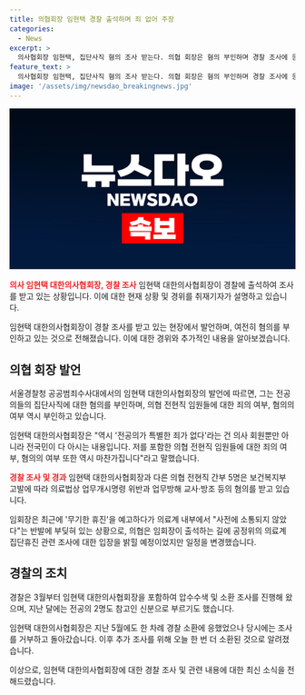 ```yaml
---
title: 의협회장 임현택 경찰 출석하며 죄 없어 주장
categories:
  - News
excerpt: >
  의사협회장 임현택, 집단사직 혐의 조사 받는다. 의협 회장은 혐의 부인하며 경찰 조사에 응하고 있으며, 5명과 함께 조사를 받고 있다. 전공의 2명도 참고인으로 소환된 바 있으며, 최근에는 무기한 휴진을 예고했다가 의료계 내부 반발에 부딪혀 있는 상황이다. 경찰은 추가 조사를 위해 임 회장 등을 오늘 다시 소환한 것으로 알려졌다. (출처: 연합뉴스) #임현택 #의사집단사직 #경찰조사
feature_text: >
  의사협회장 임현택, 집단사직 혐의 조사 받는다. 의협 회장은 혐의 부인하며 경찰 조사에 응하고 있으며, 5명과 함께 조사를 받고 있다. 전공의 2명도 참고인으로 소환된 바 있으며, 최근에는 무기한 휴진을 예고했다가 의료계 내부 반발에 부딪혀 있는 상황이다. 경찰은 추가 조사를 위해 임 회장 등을 오늘 다시 소환한 것으로 알려졌다. (출처: 연합뉴스) #임현택 #의사집단사직 #경찰조사
image: '/assets/img/newsdao_breakingnews.jpg'
---
```


<p><img src="/assets/img/newsdao_breakingnews.jpg" alt="koreaapp 속보" /></p>

<p><b><span style="color: #ee2323;">의사 임현택 대한의사협회장, 경찰 조사</span></b>
임현택 대한의사협회장이 경찰에 출석하여 조사를 받고 있는 상황입니다. 이에 대한 현재 상황 및 경위를 취재기자가 설명하고 있습니다.</p>

<p data-ke-size="size16">임현택 대한의사협회장이 경찰 조사를 받고 있는 현장에서 발언하며, 여전히 혐의를 부인하고 있는 것으로 전해졌습니다. 이에 대한 경위와 추가적인 내용을 알아보겠습니다.</p>

<h2 data-ke-size="size26">의협 회장 발언</h2>

<p>서울경찰청 공공범죄수사대에서의 임현택 대한의사협회장의 발언에 따르면, 그는 전공의들의 집단사직에 대한 혐의를 부인하며, 의협 전현직 임원들에 대한 죄의 여부, 혐의의 여부 역시 부인하고 있습니다.</p>

<p data-ke-size="size16">임현택 대한의사협회장은 "역시 '전공의가 특별한 죄가 없다'라는 건 의사 회원뿐만 아니라 전국민이 다 아시는 내용입니다. 저를 포함한 의협 전현직 임원들에 대한 죄의 여부, 혐의의 여부 또한 역시 마찬가집니다"라고 말했습니다.</p>

<p><b><span style="color: #ee2323;">경찰 조사 및 경과</span></b>
임현택 대한의사협회장과 다른 의협 전현직 간부 5명은 보건복지부 고발에 따라 의료법상 업무개시명령 위반과 업무방해 교사·방조 등의 혐의를 받고 있습니다.</p>

<p data-ke-size="size16">임회장은 최근에 '무기한 휴진'을 예고하다가 의료계 내부에서 "사전에 소통되지 않았다"는 반발에 부딪혀 있는 상황으로, 의협은 임회장이 출석하는 길에 공정위의 의료계 집단휴진 관련 조사에 대한 입장을 밝힐 예정이었지만 일정을 변경했습니다.</p>

<h2 data-ke-size="size26">경찰의 조치</h2>

<p>경찰은 3월부터 임현택 대한의사협회장을 포함하여 압수수색 및 소환 조사를 진행해 왔으며, 지난 달에는 전공의 2명도 참고인 신분으로 부르기도 했습니다.</p>

<p data-ke-size="size16">임현택 대한의사협회장은 지난 5월에도 한 차례 경찰 소환에 응했었으나 당시에는 조사를 거부하고 돌아갔습니다. 이후 추가 조사를 위해 오늘 한 번 더 소환된 것으로 알려졌습니다.</p>

<p>이상으로, 임현택 대한의사협회장에 대한 경찰 조사 및 관련 내용에 대한 최신 소식을 전해드렸습니다.</p>


